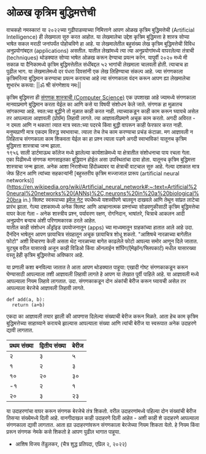 # ओळख कृत्रिम बुद्धिमत्तेची 


वाचकहो नमस्कार! या २०२२च्या गुढीपाडव्याच्या निमित्ताने आपण ओळख कृत्रिम बुद्धिमत्तेची (Artificial Intelligence) ही लेखमाला सुरु करत आहोत. या लेखमालेचा उद्देश कृत्रिम बुद्धिमत्ता हे शास्त्र सोप्या 
भाषेत सकल मराठी जनांपर्यंत पोहोचविणे हा आहे. या लेखमालेतील बहुसंख्य लेख कृत्रिम बुद्धिमत्तेची विविध अनुप्रयोगांबद्दल (applications) असतील.  यातील लेखांमध्ये त्या त्या अनुप्रयोगांमध्ये वापरलेल्या तंत्राची 
(techniques) थोडक्यात सोप्या भाषेत ओळख करून देण्याचा प्रयत्न करेन. यापूर्वी २०२० मध्ये मी सकाळ या दैनिकामध्ये कृत्रिम बुद्धिमत्तेतील संधींबद्दल ५२ भागांची लेखमाला चालवली होती. त्याचाच हा पुढील भाग. 
या लेखमालेमध्ये दर पंधरा दिवसांनी एक लेख लिहिण्याचा संकल्प आहे.  ज्या संगणकाला कृत्रिमरित्या बुद्धिमान करण्याचा प्रयत्न करायचा आहे त्या संगणकाला वंदन करून आपण ह्या लेखमालेचा शुभारंभ करूया: ||ॐ 
श्री संगणेशाय नमः|| 

कृत्रिम बुद्धिमत्ता ही [संगणक शास्त्राची (Computer Science)](https://en.wikipedia.org/wiki/Computer_science) एक उपशाखा आहे ज्यामध्ये संगणकाला मानवाप्रमाणे बुद्धिमान करता येईल 
का आणि कसे या विषयी संशोधन केले जाते. संगणक हा मुळातच सांगकाम्या आहे.  स्वत:च्या बुद्धीने तो मुळात काही करत नाही.  त्याच्याकडून काही काम करून घ्यायचे असेल तर आपल्याला आज्ञावली (प्रोग्रॅम) 
लिहावी लागते. त्या आज्ञावलीप्रमाणे अचूक काम करतो. अगदी अविरत - न दमता आणि न थकता! त्यात मात्र स्वतः:च्या पदरचे किंवा बुद्धी वापरून काही फेरफार करत नाही. मनुष्यप्राणी मात्र एकदम विरुद्ध 
स्वभावाचा.  त्याला तेच तेच काम करण्याचा प्रचंड कंटाळा.  मग आज्ञावली न लिहिताच संगणकाला काम शिकवता येईल का हा प्रश्न त्याला पडणे अगदी स्वाभाविक! यातूनच कृत्रिम बुद्धिमत्ता शास्त्राचा जन्म झाला.  
१९५६ साली डार्टमाऊथ कॉलेज मध्ये झालेल्या कार्यशाळेमध्ये या क्षेत्रातील संशोधनाचा पाय रचला गेला. एका पिढीमध्ये संगणक माणसाइतका बुद्धिवान होईल असा उपस्थितांचा दावा होता. यातूनच कृत्रिम बुद्धिमत्ता शास्त्राचा 
जन्म झाला. अनेक आशा निराशेच्या हिंदोळ्यावर या क्षेत्राची वाटचाल सुरु आहे. गेल्या दशकात मात्र जेफ हिंटन आणि त्यांच्या सहकाऱ्यांनी [बहुस्तरीय कृत्रिम मज्जाजाल प्रारूप (artificial neural 
networks)]
(https://en.wikipedia.org/wiki/Artificial_neural_network#:~:text=Artificial%20neural%20networks%20(ANNs)%2C,neurons%20in%20a%20biological%20bra
in.) क्लिष्ट स्वरूपाच्या [इमेज नेट](https://image-net.org/challenges/LSVRC/) स्पर्धेमध्ये यशस्वीपणे चालवून दाखवले आणि तेथून सांप्रत लाटेचा प्रारंभ झाला.  गेल्या दशकामध्ये अनेक क्लिष्ट 
आणि आव्हानात्मक प्रश्नांच्या सोडवणुकीसाठी कृत्रिम बुद्धिमत्तेचा वापर केला गेला - अनेक शास्त्रीय प्रश्न, पर्यावरण रक्षण,  रोगनिदान, भाषांतरे, चित्राचे आकलन आदी अनुप्रयोग बऱ्याच अंशी परिणामकारक ठरले आहेत.  
यातील काही संशोधन अँड्रॉइड उपयोजनातून (apps) च्या माध्यमातून  ग्राहकांच्या हातात आले आहे  उदा. दैनंदिन भाषेतून आपण छायाचित्र संग्रहातून अचूक छायाचित्र शोधू शकतो.  "आशिषचे नारळाच्या बागेतील 
फोटो" अशी विचारणा केली असता थेट नारळाच्या बागेत काढलेले फोटो आपल्या समोर आणून दिले जातात. युट्युब वरील यासारखे अजून काही विडिओ किंवा ऑनलाईन शॉपिंग(ऍमेझॉन/फ्लिपकार्ट) मधील यासारख्या 
वस्तू हेही कृत्रिम बुद्धिमत्तेचा अविष्कार आहे. 


या प्रणाली कशा बनविल्या जातात ते आता आपण थोडक्यात पाहूया: एखादी गोष्ट संगणकाकडून करून घेण्यासाठी आपल्याला तशी आज्ञावली लिहावी लागते हे आपण या लेखात पूर्वी पाहिले आहे.  या आज्ञावली मध्ये 
आपल्याला नियम लिहावे लागतात. उदा. संगणकाकडून दोन अंकांची बेरीज करून घ्यायची असेल तर आपल्याला बेरजेचे आज्ञावली लिहावी लागते.   

```
def add(a, b):
  return (a+b)
```


एकदा का आज्ञावली तयार झाली की आपणास दिलेल्या संख्याची बेरीज करून मिळते.  आता हेच काम कृत्रिम बुद्धिमत्तेच्या साहाय्याने करायचे झाल्यास आपल्याला संख्या आणि त्यांची बेरीज या स्वरूपात अनेक उदाहरणे 
द्यावी लागतात.  

| प्रथम संख्या | द्वितीय संख्या | बेरीज |
|-|-| -|
| २ | ३ | ५  |
| १ | २ | ३ |
| १० | २० | ३० |
| -१ | २ | १ |
| २० | ३ | २३ |

या उदाहरणांचा वापर करून संगणक बेरजेचे तंत्र शिकतो.  वरील उदाहरणांमध्ये पहिल्या दोन संख्यांची बेरीज तिसऱ्या संख्येमध्ये दिली आहे.  वानगीदाखल काही उदाहरणे दिली आहेत - अशी काही शे उदाहरणे 
आपल्याला संगणकाला द्यावी लागतात.  आता ह्या उदाहरणांवरून संगणकाला बेरजेच्या नियम शिकता येतो.  हे नियम किंवा प्ररून संगणक नेमके कसे शिकतो हे आपण पुढील भागात पाहूया.

- आशिष विजय तेंडुलकर, (चैत्र शुद्ध प्रतिपदा, एप्रिल २, २०२२)
